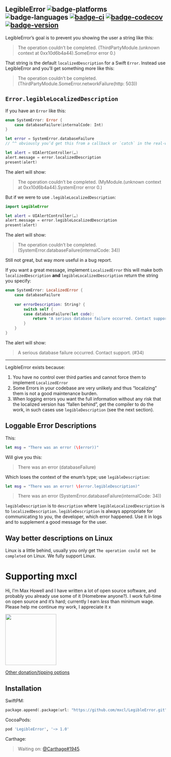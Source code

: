 ## LegibleError ![badge-platforms][] ![badge-languages][] [![badge-ci][]][gha] [![badge-codecov][]][codecov] [![badge-version][]][cocoapods]

LegibleError’s goal is to prevent you showing the user a string like this:

> The operation couldn’t be completed. (ThirdPartyModule.(unknown context at 0xx10d6b4a44).SomeError error 0.)

That string is the default `localizedDescription` for a Swift `Error`. Instead
use LegibleError and you’ll get something more like this:

> The operation couldn’t be completed. (ThirdPartyModule.SomeError.networkFailure(http: 503))

## `Error.legibleLocalizedDescription`

If you have an `Error` like this:

```swift
enum SystemError: Error {
    case databaseFailure(internalCode: Int)
}

let error = SystemError.databaseFailure
// ^^ obviously you’d get this from a callback or `catch` in the real-world

let alert = UIAlertController(…)
alert.message = error.localizedDescription
present(alert)
```

The alert will show:

> The operation couldn’t be completed. (MyModule.(unknown context at 0xx10d6b4a44).SystemError error 0.)

But if we were to use `.legibleLocalizedDescription`:

```swift
import LegibleError

let alert = UIAlertController(…)
alert.message = error.legibleLocalizedDescription
present(alert)
```

The alert will show:

> The operation couldn’t be completed. (SystemError.databaseFailure(internalCode: 34))

Still not great, but way more useful in a bug report.

If you want a great message, implement `LocalizedError` this will make both
`localizedDescription` **and** `legibleLocalizedDescription` return the string
you specify:

```swift
enum SystemError: LocalizedError {
    case databaseFailure
    
    var errorDescription: String? {
        switch self {
        case databaseFailure(let code):
            return "A serious database failure occurred. Contact support. (#\(code))"
        }
    }
}
```

The alert will show:

> A serious database failure occurred. Contact support. (#34)

---

LegibleError exists because:

1. You have no control over third parties and cannot force them to implement
    `LocalizedError`
2. Some Errors in your codebase are very unlikely and thus “localizing” them is
    not a good maintenance burden.
3. When logging errors you want the full information without any risk that the
    localized version has “fallen behind”, get the compiler to do the work, in
    such cases use `legibleDescription` (see the next section).

## Loggable Error Descriptions

This:

```swift
let msg = "There was an error (\(error))"
```

Will give you this:

> There was an error (databaseFailure)

Which loses the context of the enum’s type; use `legibleDescription`:

```swift
let msg = "There was an error! \(error.legibleDescription)"
```

> There was an error (SystemError.databaseFailure(internalCode: 34))

`legibleDescription` is to `description` where `legibleLocalizedDescription` is
to `localizedDescription`. `legibleDescription` is always appropriate for
communicating to *you*, the developer, which error happened. Use it in logs and
to supplement a good message for the user.

## Way better descriptions on Linux

Linux is a little behind, usually you only get `The operation could not be
completed` on Linux. We fully support Linux.

# Supporting mxcl

Hi, I’m Max Howell and I have written a lot of open source software, and
probably you already use some of it (Homebrew anyone?). I work full-time on
open source and it’s hard; currently I earn *less* than minimum wage. Please
help me continue my work, I appreciate it x

<a href="https://www.patreon.com/mxcl">
	<img src="https://c5.patreon.com/external/logo/become_a_patron_button@2x.png" width="160">
</a>

[Other donation/tipping options](http://mxcl.dev/#donate)

## Installation

SwiftPM:

```swift
package.append(.package(url: "https://github.com/mxcl/LegibleError.git", from: "1.0.0"))
```

CocoaPods:

```ruby
pod 'LegibleError', '~> 1.0'
```

Carthage:

> Waiting on: [@Carthage#1945].


[badge-platforms]: https://img.shields.io/badge/platforms-macOS%20%7C%20Linux%20%7C%20iOS%20%7C%20tvOS%20%7C%20watchOS-lightgrey.svg
[badge-languages]: https://img.shields.io/badge/swift-4.2%20%7C%205.0%20%7C%205.1%20%7C%205.2%20%7C%205.3-orange.svg
[badge-codecov]: https://codecov.io/gh/mxcl/LegibleError/branch/master/graph/badge.svg
[badge-version]: https://img.shields.io/cocoapods/v/LegibleError.svg?label=version
[badge-ci]: https://github.com/mxcl/LegibleError/workflows/Checks/badge.svg

[gha]: https://github.com/mxcl/LegibleError/actions
[codecov]: https://codecov.io/gh/mxcl/LegibleError
[cocoapods]: https://cocoapods.org/pods/LegibleError

[`LocalizedError`]: https://developer.apple.com/documentation/foundation/localizederror
[@Carthage#1945]: https://github.com/Carthage/Carthage/pull/1945
